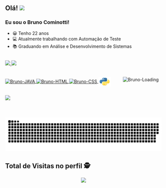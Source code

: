 ## Olá! <img src="https://raw.githubusercontent.com/iampavangandhi/iampavangandhi/master/gifs/Hi.gif" width="30px"></h2>  <h3>Eu sou o Bruno Cominotti!</h3>


- 😀 Tenho 22 anos
- 💻 Atualmente trabalhando com Automação de Teste
- 📚 Graduando em Análise e Desenvolvimento de Sistemas

<br>

<div>
  <a href="https://github.com/brunocominotti">
  <img height="185em" src="https://github-readme-stats.vercel.app/api?username=brunocominotti&border_color=ffffff&title_color=00BFFF&text_color=ffffff&show_icons=true&icon_color=00BFFF&theme=dracula&include_all_commits=true&count_private=true"/>
    
  <img height="185em" src="https://github-readme-stats.vercel.app/api/top-langs/?username=brunocominotti&title_color=00BFFF&&langs_count=8&langs_count=7&theme=dracula"/>
</div>
  
<br>

<div style="display: inline_block"><br>
  
   <img align="center" alt="Bruno-JAVA" height="30" width="40" src="https://cdn.jsdelivr.net/gh/devicons/devicon/icons/java/java-original-wordmark.svg">
  <img align="center" alt="Bruno-HTML" height="30" width="40" src="https://cdn.jsdelivr.net/gh/devicons/devicon/icons/html5/html5-original.svg">
  <img align="center" alt="Bruno-CSS" height="30" width="40" src="https://cdn.jsdelivr.net/gh/devicons/devicon/icons/css3/css3-original.svg">
  <img align="center" alt="Bruno-Python" height="30" width="40" src="https://raw.githubusercontent.com/devicons/devicon/master/icons/python/python-original.svg">
  <img align="right" height="130" width="125" alt="Bruno-Loading" src="https://c.tenor.com/ympcCN_fln8AAAAM/baby-yoda-the-mandalorian.gif">  
  
  <br>
 
  
</div>
  
  
##
   <div>
      <a href="https://www.linkedin.com/in/bruno-cominotti-3730931a4/" target="_blank"><img align="left" src="https://img.shields.io/badge/-LinkedIn-%230077B5?style=for-the-badge&logo=linkedin&logoColor=white" target="_blank"></a> 
  </div>
  
  ![Snake animation](https://github.com/brunocominotti/brunocominotti/blob/output/github-contribution-grid-snake.svg)
  
  ## Total de Visitas no perfil :detective: <br>
 <p align="center"> 
   <img alingn="center" src="https://profile-counter.glitch.me/brunocominotti/count.svg" />
 </p>
  
  
  
  
 









